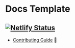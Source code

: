 # Docs Template
[![Netlify Status](https://api.netlify.com/api/v1/badges/56666731-326a-46c0-b240-247a100d1fa0/deploy-status)](https://app.netlify.com/sites/c4gt-docs/deploys)
---

- [Contributing Guide](./CONTRIBUTING.md) :flashlight:


